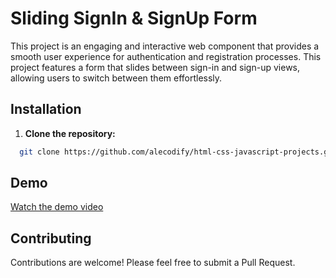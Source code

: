 # Sliding SignIn & SignUp Form

This project is an engaging and interactive web component that provides a smooth user experience for authentication and registration processes. This project features a form that slides between sign-in and sign-up views, allowing users to switch between them effortlessly.

## Installation

1. **Clone the repository:**
```bash
  git clone https://github.com/alecodify/html-css-javascript-projects.git
```

## Demo
[Watch the demo video](https://github.com/user-attachments/assets/f7430ad6-560a-4af7-9923-b615b04b1d48)

## Contributing
Contributions are welcome! Please feel free to submit a Pull Request.